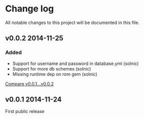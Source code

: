 # Change log

All notable changes to this project will be documented in this file.

## v0.0.2 2014-11-25

### Added

  * Support for username and password in database.yml (solnic)
  * Support for more db schemes (solnic)
  * Missing runtime dep on rom gem (solnic)

[Compare v0.0.1...v0.0.2](https://github.com/rom-rb/rom-rails/compare/v0.0.1...v0.0.2)

## v0.0.1 2014-11-24

First public release
